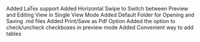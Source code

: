 Added LaTex support
Added Horizontal Swipe to Switch between Preview and Editing View in Single View Mode
Added Default Folder for Opening and Saving .md files
Added Print/Save as Pdf Option
Added the option to check/uncheck checkboxes in preview mode
Added Convenient way to add tables